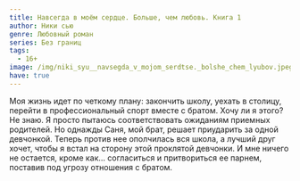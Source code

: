```yaml
---
title: Навсегда в моём сердце. Больше, чем любовь. Книга 1
author: Ники сью
genre: Любовный роман
series: Без границ
tags:
  - 16+
image: /img/niki_syu__navsegda_v_mojom_serdtse._bolshe_chem_lyubov.jpeg
have: true
---
```

Моя жизнь идет по четкому плану: закончить школу, уехать в столицу, перейти в профессиональный спорт вместе с братом. Хочу ли я этого? Не знаю. Я просто пытаюсь соответствовать ожиданиям приемных родителей. Но однажды Саня, мой брат, решает приударить за одной девчонкой. Теперь против нее ополчилась вся школа, а лучший друг хочет, чтобы я встал на сторону этой проклятой девчонки. И мне ничего не остается, кроме как... согласиться и притвориться ее парнем, поставив под угрозу отношения с братом.